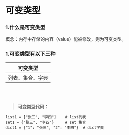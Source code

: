 # 可变类型

### 1.什么是可变类型

概念：内存中存储的内容（value）能被修改，则为可变类型。

### 1.可变类型有以下三种

| 可变类型 |
| :---: |
| 列表、集合、字典 |


<br>
<br>

> **可变类型代码：**

```
list1 = ["张三", "李四"]    # list列表
set1 = {"张三", "李四"}     # set 集合
dict1 = {"1": "张三", "2": "李四"}  # dict字典
```
